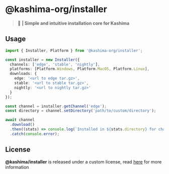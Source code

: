 # @kashima-org/installer
> :bath: **| Simple and intuitive installation core for Kashima**

## Usage
```ts
import { Installer, Platform } from '@kashima-org/installer';

const installer = new Installer({
  channels: ['edge', 'stable', 'nightly'],
  platforms: [Platform.Windows, Platform.MacOS, Platform.Linux],
  downloads: {
    edge: '<url to edge tar.gz>',
    stable: '<url to stable tar.gz>',
    nightly: '<url to nightly tar.gz>'
  }
});

const channel = installer.getChannel('edge');
const directory = channel.setDirectory('path/to/custom/directory');

await channel
  .download()
  .then((stats) => console.log(`Installed in ${stats.directory} for channel ${channel.name}!`))
  .catch(console.error);
```

## License
**@kashima/installer** is released under a custom license, read [here](/LICENSE) for more information